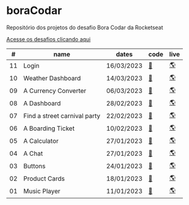 # boraCodar

Repositório dos projetos do desafio Bora Codar da Rocketseat

[Acesse os desafios clicando aqui](https://lvdamaceno.github.io/boracodar/)

<table>
    <thead>
      <tr>
        <th>#</th>
        <th>name</th>
        <th>dates</th>
        <th>code</th>
        <th>live</th>
      </tr>
    </thead>
    <tbody>
    <tr>
        <td>11</td>
        <td>Login</td>
        <td>16/03/2023</td>
        <td><a href="desafio11-login">🔗</a></td>
        <td><a href="https://lvdamaceno.github.io/boracodar/desafio11-login/index.html">🌎</a></td>
      </tr>
    <tr>
        <td>10</td>
        <td>Weather Dashboard</td>
        <td>14/03/2023</td>
        <td><a href="desafio10-clima">🔗</a></td>
        <td><a href="https://lvdamaceno.github.io/boracodar/desafio10-clima/index.html">🌎</a></td>
      </tr>
    <tr>
        <td>09</td>
        <td>A Currency Converter</td>
        <td>06/03/2023</td>
        <td><a href="desafio09-currency-converter">🔗</a></td>
        <td><a href="https://lvdamaceno.github.io/boracodar/desafio09-currency-converter/index.html">🌎</a></td>
      </tr>
      <tr>
        <td>08</td>
        <td>A Dashboard</td>
        <td>28/02/2023</td>
        <td><a href="desafio08-dashboard">🔗</a></td>
        <td><a href="https://lvdamaceno.github.io/boracodar/desafio08-dashboard/index.html">🌎</a></td>
      </tr>
      <tr>
        <td>07</td>
        <td>Find a street carnival party</td>
        <td>22/02/2023</td>
        <td><a href="desafio07-bloco-carnaval">🔗</a></td>
        <td><a href="https://lvdamaceno.github.io/boracodar/desafio07-bloco-carnaval/index.html">🌎</a></td>
      </tr>
      <tr>
        <td>06</td>
        <td>A Boarding Ticket</td>
        <td>10/02/2023</td>
        <td><a href="desafio06-cartao-embarque">🔗</a></td>
        <td><a href="https://lvdamaceno.github.io/boracodar/desafio06-cartao-embarque/index.html">🌎</a></td>
      </tr>
      <tr>
        <td>05</td>
        <td>A Calculator</td>
        <td>27/01/2023</td>
        <td><a href="desafio05-uma-calculadora">🔗</a></td>
        <td><a href="https://lvdamaceno.github.io/boracodar/desafio05-uma-calculadora/index.html">🌎</a></td>
      </tr>
      <tr>
        <td>04</td>
        <td>A Chat</td>
        <td>27/01/2023</td>
        <td><a href="desafio04-um-chat">🔗</a></td>
        <td><a href="https://lvdamaceno.github.io/boracodar/desafio04-um-chat/index.html">🌎</a></td>
      </tr>
      <tr>
        <td>03</td>
        <td>Buttons</td>
        <td>24/01/2023</td>
        <td><a href="desafio03-botoes-cursores">🔗</a></td>
        <td><a href="https://lvdamaceno.github.io/boracodar/desafio03-botoes-cursores/index.html">🌎</a></td>
      </tr>
      <tr>
        <td>02</td>
        <td>Product Cards</td>
        <td>18/01/2023</td>
        <td><a href="desafio02-card-de-produto">🔗</a></td>
        <td><a href="https://lvdamaceno.github.io/boracodar/desafio02-card-de-produto/index.html">🌎</a></td>
      </tr>
      <tr>
        <td>01</td>
        <td>Music Player</td>
        <td>11/01/2023</td>
        <td><a href="desafio01-player-de-musica">🔗</a></td>
        <td><a href="https://lvdamaceno.github.io/boracodar/desafio01-player-de-musica/index.html">🌎</a></td>
      </tr>
    </tbody>
